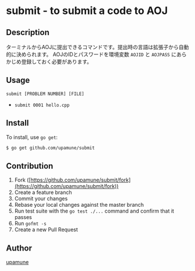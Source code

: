 # submit - to submit a code to AOJ

## Description
ターミナルからAOJに提出できるコマンドです。提出時の言語は拡張子から自動的に決められます。
AOJのIDとパスワードを環境変数 ```AOJID``` と ```AOJPASS``` にあらかじめ登録しておく必要があります。

## Usage

```submit [PROBLEM NUMBER] [FILE]```


- ```submit 0001 hello.cpp```

## Install

To install, use `go get`:

```bash
$ go get github.com/upamune/submit
```

## Contribution

1. Fork ([https://github.com/upamune/submit/fork](https://github.com/upamune/submit/fork))
1. Create a feature branch
1. Commit your changes
1. Rebase your local changes against the master branch
1. Run test suite with the `go test ./...` command and confirm that it passes
1. Run `gofmt -s`
1. Create a new Pull Request

## Author

[upamune](https://github.com/upamune)
